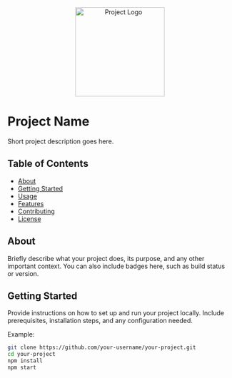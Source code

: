 <div align="center">
  <img src="/react-todo-list/react-todo-list/images/icons/icon.png" alt="Project Logo" width="200">
</div>

# Project Name

Short project description goes here.

## Table of Contents

- [About](#about)
- [Getting Started](#getting-started)
- [Usage](#usage)
- [Features](#features)
- [Contributing](#contributing)
- [License](#license)

## About

Briefly describe what your project does, its purpose, and any other important context. You can also include badges here, such as build status or version.

## Getting Started

Provide instructions on how to set up and run your project locally. Include prerequisites, installation steps, and any configuration needed.

Example:

```bash
git clone https://github.com/your-username/your-project.git
cd your-project
npm install
npm start
